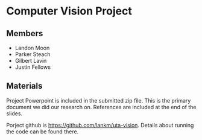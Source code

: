 # Computer Vision Project

## Members
- Landon Moon
- Parker Steach
- Gilbert Lavin
- Justin Fellows

## Materials

Project Powerpoint is included in the submitted zip file. This is the primary document we did our research on. References are included at the end of the slides.

Porject github is https://github.com/lankm/uta-vision. Details about running the code can be found there.
